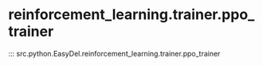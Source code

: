 # reinforcement_learning.trainer.ppo_trainer
::: src.python.EasyDel.reinforcement_learning.trainer.ppo_trainer